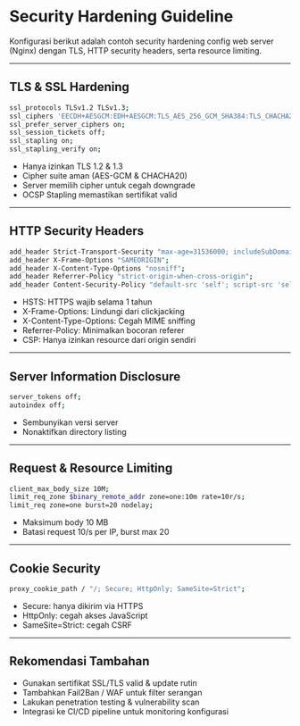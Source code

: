 
# Security Hardening Guideline

Konfigurasi berikut adalah contoh security hardening config web server (Nginx) dengan TLS, HTTP security headers, serta resource limiting.

---
## TLS & SSL Hardening
```bash
ssl_protocols TLSv1.2 TLSv1.3;
ssl_ciphers 'EECDH+AESGCM:EDH+AESGCM:TLS_AES_256_GCM_SHA384:TLS_CHACHA20_POLY1305_SHA256';
ssl_prefer_server_ciphers on;
ssl_session_tickets off;
ssl_stapling on;
ssl_stapling_verify on;
```

- Hanya izinkan TLS 1.2 & 1.3  
- Cipher suite aman (AES-GCM & CHACHA20)  
- Server memilih cipher untuk cegah downgrade  
- OCSP Stapling memastikan sertifikat valid  

---
## HTTP Security Headers
```bash
add_header Strict-Transport-Security "max-age=31536000; includeSubDomains; preload" always;
add_header X-Frame-Options "SAMEORIGIN";
add_header X-Content-Type-Options "nosniff";
add_header Referrer-Policy "strict-origin-when-cross-origin";
add_header Content-Security-Policy "default-src 'self'; script-src 'self'";
```
- HSTS: HTTPS wajib selama 1 tahun  
- X-Frame-Options: Lindungi dari clickjacking  
- X-Content-Type-Options: Cegah MIME sniffing  
- Referrer-Policy: Minimalkan bocoran referer  
- CSP: Hanya izinkan resource dari origin sendiri  

---
## Server Information Disclosure
```bash
server_tokens off;
autoindex off;
```
- Sembunyikan versi server  
- Nonaktifkan directory listing  

---
## Request & Resource Limiting
```bash
client_max_body_size 10M;
limit_req_zone $binary_remote_addr zone=one:10m rate=10r/s;
limit_req zone=one burst=20 nodelay;
```
- Maksimum body 10 MB  
- Batasi request 10/s per IP, burst max 20  

---
## Cookie Security
```bash
proxy_cookie_path / "/; Secure; HttpOnly; SameSite=Strict";
```
- Secure: hanya dikirim via HTTPS  
- HttpOnly: cegah akses JavaScript  
- SameSite=Strict: cegah CSRF  

---

## Rekomendasi Tambahan
- Gunakan sertifikat SSL/TLS valid & update rutin  
- Tambahkan Fail2Ban / WAF untuk filter serangan  
- Lakukan penetration testing & vulnerability scan  
- Integrasi ke CI/CD pipeline untuk monitoring konfigurasi  
